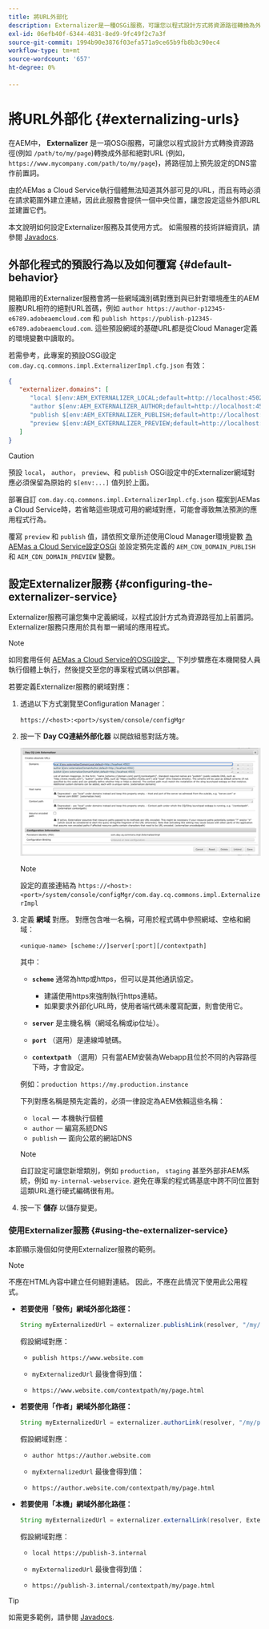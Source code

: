 ```yaml
---
title: 將URL外部化
description: Externalizer是一種OSGi服務，可讓您以程式設計方式將資源路徑轉換為外部和絕對URL。
exl-id: 06efb40f-6344-4831-8ed9-9fc49f2c7a3f
source-git-commit: 1994b90e3876f03efa571a9ce65b9fb8b3c90ec4
workflow-type: tm+mt
source-wordcount: '657'
ht-degree: 0%

---
```


# 將URL外部化 {#externalizing-urls}

在AEM中， **Externalizer** 是一項OSGi服務，可讓您以程式設計方式轉換資源路徑(例如 `/path/to/my/page`)轉換成外部和絕對URL (例如， `https://www.mycompany.com/path/to/my/page`)，將路徑加上預先設定的DNS當作前置詞。

由於AEMas a Cloud Service執行個體無法知道其外部可見的URL，而且有時必須在請求範圍外建立連結，因此此服務會提供一個中央位置，讓您設定這些外部URL並建置它們。

本文說明如何設定Externalizer服務及其使用方式。 如需服務的技術詳細資訊，請參閱 [Javadocs](https://www.adobe.io/experience-manager/reference-materials/cloud-service/javadoc/com/day/cq/commons/Externalizer.html).

## 外部化程式的預設行為以及如何覆寫 {#default-behavior}

開箱即用的Externalizer服務會將一些網域識別碼對應到與已針對環境產生的AEM服務URL相符的絕對URL首碼，例如 `author https://author-p12345-e6789.adobeaemcloud.com` 和 `publish https://publish-p12345-e6789.adobeaemcloud.com`. 這些預設網域的基礎URL都是從Cloud Manager定義的環境變數中讀取的。

若需參考，此專案的預設OSGi設定 `com.day.cq.commons.impl.ExternalizerImpl.cfg.json` 有效：

```json
{
   "externalizer.domains": [
      "local $[env:AEM_EXTERNALIZER_LOCAL;default=http://localhost:4502]",
      "author $[env:AEM_EXTERNALIZER_AUTHOR;default=http://localhost:4502]",
      "publish $[env:AEM_EXTERNALIZER_PUBLISH;default=http://localhost:4503]",
      "preview $[env:AEM_EXTERNALIZER_PREVIEW;default=http://localhost:4503]"
   ]
}
```

>[!CAUTION]
>
>預設 `local`， `author`， `preview`、和 `publish` OSGi設定中的Externalizer網域對應必須保留為原始的 `$[env:...]` 值列於上面。
>
>部署自訂 `com.day.cq.commons.impl.ExternalizerImpl.cfg.json` 檔案到AEMas a Cloud Service時，若省略這些現成可用的網域對應，可能會導致無法預測的應用程式行為。

覆寫 `preview` 和 `publish` 值，請依照文章所述使用Cloud Manager環境變數 [為AEMas a Cloud Service設定OSGi](/help/implementing/deploying/configuring-osgi.md#cloud-manager-api-format-for-setting-properties) 並設定預先定義的 `AEM_CDN_DOMAIN_PUBLISH` 和 `AEM_CDN_DOMAIN_PREVIEW` 變數。

## 設定Externalizer服務 {#configuring-the-externalizer-service}

Externalizer服務可讓您集中定義網域，以程式設計方式為資源路徑加上前置詞。 Externalizer服務只應用於具有單一網域的應用程式。

>[!NOTE]
>
>如同套用任何 [AEMas a Cloud Service的OSGi設定、](/help/implementing/deploying/overview.md#osgi-configuration) 下列步驟應在本機開發人員執行個體上執行，然後提交至您的專案程式碼以供部署。

若要定義Externalizer服務的網域對應：

1. 透過以下方式瀏覽至Configuration Manager：

   `https://<host>:<port>/system/console/configMgr`

1. 按一下 **Day CQ連結外部化器** 以開啟組態對話方塊。

   ![外部化程式OSGi設定](./assets/externalizer-osgi.png)

   >[!NOTE]
   >
   >設定的直接連結為 `https://<host>:<port>/system/console/configMgr/com.day.cq.commons.impl.ExternalizerImpl`

1. 定義 **網域** 對應。 對應包含唯一名稱，可用於程式碼中參照網域、空格和網域：

   `<unique-name> [scheme://]server[:port][/contextpath]`

   其中：

   * **`scheme`** 通常為http或https，但可以是其他通訊協定。

      * 建議使用https來強制執行https連結。
      * 如果要求外部化URL時，使用者端代碼未覆寫配置，則會使用它。

   * **`server`** 是主機名稱（網域名稱或ip位址）。
   * **`port`** （選用）是連線埠號碼。
   * **`contextpath`** （選用）只有當AEM安裝為Webapp且位於不同的內容路徑下時，才會設定。

   例如：`production https://my.production.instance`

   下列對應名稱是預先定義的，必須一律設定為AEM依賴這些名稱：

   * `local`  — 本機執行個體
   * `author`  — 編寫系統DNS
   * `publish`  — 面向公眾的網站DNS

   >[!NOTE]
   >
   >自訂設定可讓您新增類別，例如 `production`， `staging` 甚至外部非AEM系統，例如 `my-internal-webservice`. 避免在專案的程式碼基底中跨不同位置對這類URL進行硬式編碼很有用。

1. 按一下 **儲存** 以儲存變更。

### 使用Externalizer服務 {#using-the-externalizer-service}

本節顯示幾個如何使用Externalizer服務的範例。

>[!NOTE]
>
>不應在HTML內容中建立任何絕對連結。 因此，不應在此情況下使用此公用程式。

* **若要使用「發佈」網域外部化路徑：**

  ```java
  String myExternalizedUrl = externalizer.publishLink(resolver, "/my/page") + ".html";
  ```

  假設網域對應：

   * `publish https://www.website.com`

   * `myExternalizedUrl` 最後會得到值：

   * `https://www.website.com/contextpath/my/page.html`

* **若要使用「作者」網域外部化路徑：**

  ```java
  String myExternalizedUrl = externalizer.authorLink(resolver, "/my/page") + ".html";
  ```

  假設網域對應：

   * `author https://author.website.com`

   * `myExternalizedUrl` 最後會得到值：

   * `https://author.website.com/contextpath/my/page.html`

* **若要使用「本機」網域外部化路徑：**

  ```java
  String myExternalizedUrl = externalizer.externalLink(resolver, Externalizer.LOCAL, "/my/page") + ".html";
  ```

  假設網域對應：

   * `local https://publish-3.internal`

   * `myExternalizedUrl` 最後會得到值：

   * `https://publish-3.internal/contextpath/my/page.html`

>[!TIP]
>
>如需更多範例，請參閱 [Javadocs](https://www.adobe.io/experience-manager/reference-materials/cloud-service/javadoc/com/day/cq/commons/Externalizer.html).
